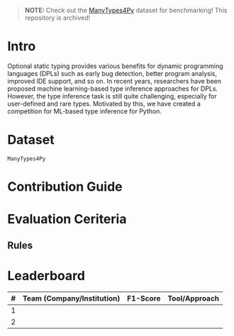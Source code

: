 > **NOTE:** Check out the [ManyTypes4Py](https://github.com/saltudelft/many-types-4-py-dataset) dataset for benchmarking! This repository is archived!

# Intro
Optional static typing provides various benefits for dynamic programming languages (DPLs) such as early bug detection, better program analysis, improved IDE support, and so on. In recent years, researchers have been proposed machine learning-based type inference approaches for DPLs. However, the type inference task is still quite challenging, especially for user-defined and rare types. Motivated by this, we have created a competition for ML-based type inference for Python.

# Dataset
`ManyTypes4Py`

# Contribution Guide


# Evaluation Ceriteria

## Rules

# Leaderboard
| # | Team (Company/Institution) | F1-Score | Tool/Approach |
|---|----------------------------|----------|---------------|
| 1 |                            |          |               |
| 2 |                            |          |               |


